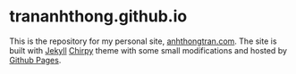 # trananhthong.github.io

This is the repository for my personal site, [anhthongtran.com](https://www.anhthongtran.com/). The site is built with [Jekyll](https://jekyllrb.com/) [Chirpy](https://github.com/cotes2020/jekyll-theme-chirpy) theme with some small modifications and hosted by [Github Pages](https://pages.github.com/).